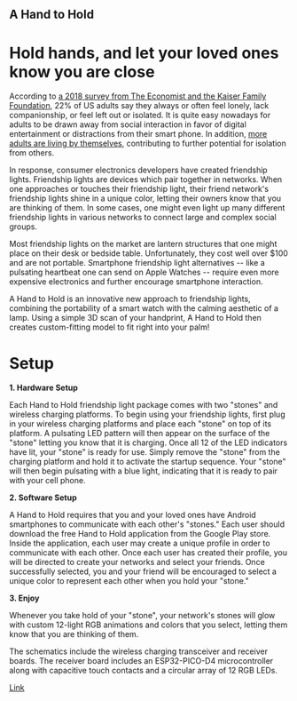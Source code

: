 ## A Hand to Hold

# Hold hands, and let your loved ones know you are close #

According to [a 2018 survey from The Economist and the Kaiser Family Foundation](https://www.economist.com/international/2018/09/01/loneliness-is-a-serious-public-health-problem), 22% of US adults say they always or often feel lonely, lack companionship, or feel left out or isolated. It is quite easy nowadays for adults to be drawn away from social interaction in favor of digital entertainment or distractions from their smart phone. In addition, [more adults are living by themselves](https://furmancenter.org/thestoop/entry/all-by-myself), contributing to further potential for isolation from others. 

In response, consumer electronics developers have created friendship lights. Friendship lights are devices which pair together in networks. When one approaches or touches their friendship light, their friend network's friendship lights shine in a unique color, letting their owners know that you are thinking of them. In some cases, one might even light up many different friendship lights in various networks to connect large and complex social groups. 

Most friendship lights on the market are lantern structures that one might place on their desk or bedside table. Unfortunately, they cost well over $100 and are not portable. Smartphone friendship light alternatives -- like a pulsating heartbeat one can send on Apple Watches -- require even more expensive electronics and further encourage smartphone interaction. 

A Hand to Hold is an innovative new approach to friendship lights, combining the portability of a smart watch with the calming aesthetic of a lamp. Using a simple 3D scan of your handprint, A Hand to Hold then creates custom-fitting model to fit right into your palm! 

# Setup #

**1. Hardware Setup**

Each Hand to Hold friendship light package comes with two "stones" and wireless charging platforms. To begin using your friendship lights, first plug in your wireless charging platforms and place each "stone" on top of its platform. A pulsating LED pattern will then appear on the surface of the "stone" letting you know that it is charging. Once all 12 of the LED indicators have lit, your "stone" is ready for use. Simply remove the "stone" from the charging platform and hold it to activate the startup sequence. Your "stone" will then begin pulsating with a blue light, indicating that it is ready to pair with your cell phone.

**2. Software Setup** 

A Hand to Hold requires that you and your loved ones have Android smartphones to communicate with each other's "stones." Each user should download the free Hand to Hold application from the Google Play store. Inside the application, each user may create a unique profile in order to communicate with each other. Once each user has created their profile, you will be directed to create your networks and select your friends. Once successfully selected, you and your friend will be encouraged to select a unique color to represent each other when you hold your "stone."

**3. Enjoy**

Whenever you take hold of your "stone", your network's stones will  glow with custom 12-light RGB animations and colors that you select, letting them know that you are thinking of them.  

The schematics include the wireless charging transceiver and receiver boards. The receiver board includes an ESP32-PICO-D4 microcontroller along with capacitive touch contacts and a circular array of 12 RGB LEDs.

[Link](https://easyeda.com/editor#,cmd_for_project=f1d0d70d610a4c38a230ebdb39da437b,id=040e3b5342f04400a528831ec0b3318d|e729d43ce51a465391eb0054de7a2994|8d4393abef9146e7ac9f1515672f9297|1df4bb41139a4a9687ab9fefc9f239d7)
